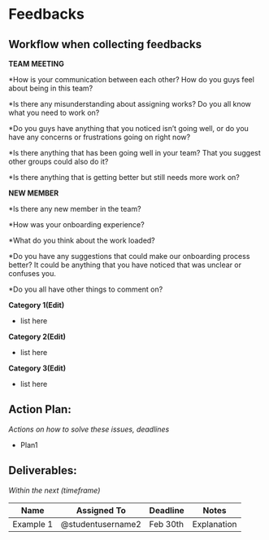 # Feedbacks

## Workflow when collecting feedbacks

**TEAM MEETING**

*How is your communication between each other? How do you guys feel about being in this team?

*Is there any misunderstanding about assigning works? Do you all know what you need to work on?

*Do you guys have anything that you noticed isn’t going well, or do you have any concerns or frustrations going on right now?

*Is there anything that has been going well in your team? That you suggest other groups could also do it?

*Is there anything that is getting better but still needs more work on?

**NEW MEMBER**

*Is there any new member in the team? 

*How was your onboarding experience? 

*What do you think about the work loaded?  

*Do you have any suggestions that could make our onboarding process better? It could be anything that you have noticed that was unclear or confuses you.

*Do you all have other things to comment on?

**Category 1(Edit)**
* list here 

**Category 2(Edit)**
* list here 

**Category 3(Edit)**
* list here 

## Action Plan:
*Actions on how to solve these issues, deadlines*
* Plan1

## Deliverables:
*Within the next (timeframe)*

Name  | Assigned To | Deadline | Notes
------|-------------|----------|------
Example 1 | @studentusername2 | Feb 30th | Explanation


